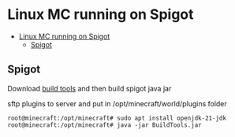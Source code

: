 # Linux MC running on Spigot

- [Linux MC running on Spigot](#linux-mc-running-on-spigot)
  - [Spigot](#spigot)

## Spigot

Download [build tools](https://www.spigotmc.org/wiki/buildtools/) and then build spigot java jar

sftp plugins to server and put in /opt/minecraft/world/plugins folder

```shell
root@minecraft:/opt/minecraft# sudo apt install openjdk-21-jdk
root@minecraft:/opt/minecraft# java -jar BuildTools.jar
```
